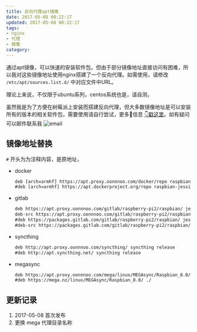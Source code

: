 ```yaml
---
title: 反向代理apt镜像
date: 2017-05-08 00:22:17
updated: 2017-05-08 00:22:17
tags: 
- nginx 
- 代理
- 镜像
category:
---
```


通过apt镜像，可以快速的安装软件包，但由于部分镜像地址直接访问有困难，所以我对这些镜像地址使用nginx搭建了一个反向代理。如需使用，请修改 `/etc/apt/sources.list.d/` 中对应文件中URL。

理论上来说，不仅限于ubuntu系列，centos系统也是，请自测，

<!-- more -->
虽然我是为了方便在树莓派上安装而搭建反向代理，但大多数镜像地址是可以安装所有的版本的相关软件包，需要使用请自行尝试，更多信息 [👇戳这里](https://apt.proxy.oonnnoo.com/)。如有疑问可以邮件联系我  ![email](https://static.lidong.me/img/email-x28.png)

## 镜像地址替换

 `#` 开头为为注释内容，是原地址，
- docker

    ```txt  docker.list
    deb [arch=armhf] https://apt.proxy.oonnnoo.com/docker/repo raspbian-jessie main
    #deb [arch=armhf] https://apt.dockerproject.org/repo raspbian-jessie main
    ```

- gitlab

    ```txt  gitlab_raspberry-pi2.list
    deb https://apt.proxy.oonnnoo.com/gitlab/raspberry-pi2/raspbian/ jessie main
    deb-src https://apt.proxy.oonnnoo.com/gitlab/raspberry-pi2/raspbian/ jessie main
    #deb https://packages.gitlab.com/gitlab/raspberry-pi2/raspbian/ jessie main
    #deb-src https://packages.gitlab.com/gitlab/raspberry-pi2/raspbian/ jessie main
    ```

- syncthing

    ```txt syncthing-release.list
    deb http://apt.proxy.oonnnoo.com/syncthing/ syncthing release
    #deb http://apt.syncthing.net/ syncthing release
    ```

- megasync
    
    ```txt megasync.list
    deb https://apt.proxy.oonnnoo.com/mega/linux/MEGAsync/Raspbian_8.0/ ./
    #deb https://mega.nz/linux/MEGAsync/Raspbian_8.0/ ./
    ```

## 更新记录

1. 2017-05-08 首次发布
2. 更换 mega 代理目录名称
